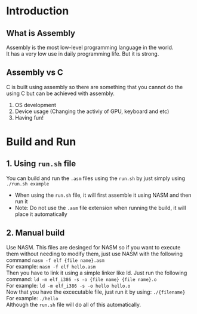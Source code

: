 # Introduction

## What is Assembly
Assembly is the most low-level programming language in the world. <br>
It has a very low use in daily programming life. But it is strong.

## Assembly vs C
C is built using assembly so there are something that you cannot do the using C but can be achieved with assembly.
1. OS development
2. Device usage (Changing the activiy of GPU, keyboard and etc)
3. Having fun!

# Build and Run
## 1. Using `run.sh` file
You can build and run the `.asm` files using the `run.sh` by just simply using `./run.sh example` <br>
* When using the `run.sh` file, it will first assemble it using NASM and then run it
* Note: Do not use the `.asm` file extension when running the build, it will place it automatically

## 2. Manual build
Use NASM. This files are desinged for NASM so if you want to execute them without needing to modify them, just use NASM with the following command 
`nasm -f elf {file name}.asm`<br>
For example:
`nasm -f elf hello.asm`<br>
Then you have to link it using a simple linker like ld. Just run the following command:
`ld -m elf_i386 -s -o {file name} {file name}.o`<br>
For example:
`ld -m elf_i386 -s -o hello hello.o`<br>
Now that you have the excecutable file, just run it by using:
`./{filename}`<br>
For example: 
`./hello`<br>
Although the `run.sh` file will do all of this automatically.
